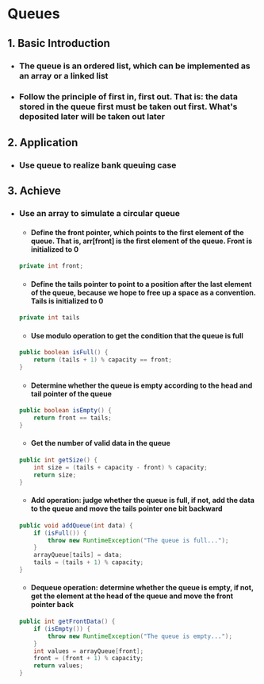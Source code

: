 # Queues

## 1. Basic Introduction

 - ### The queue is an ordered list, which can be implemented as an array or a linked list

 - ### Follow the principle of first in, first out. That is: the data stored in the queue first must be taken out first. What's deposited later will be taken out later

## 2. Application

 - ### Use queue to realize bank queuing case

## 3. Achieve

 - ### Use an array to simulate a circular queue

    - #### Define the front pointer, which points to the first element of the queue. That is, arr[front] is the first element of the queue. Front is initialized to 0

   ```java
   private int front;
   ```

   

    - #### Define the tails pointer to point to a position after the last element of the queue, because we hope to free up a space as a convention. Tails is initialized to 0

   ```java
   private int tails
   ```

   

    - #### Use modulo operation to get the condition that the queue is full

   ```java
   public boolean isFull() {
       return (tails + 1) % capacity == front;
   }
   ```

   

    - #### Determine whether the queue is empty according to the head and tail pointer of the queue

   ```java
   public boolean isEmpty() {
       return front == tails;
   }
   ```

   

    - #### Get the number of valid data in the queue

   ```java
   public int getSize() {
       int size = (tails + capacity - front) % capacity;
       return size;
   }
   ```

   

    - #### Add operation: judge whether the queue is full, if not, add the data to the queue and move the tails pointer one bit backward

   ```java
   public void addQueue(int data) {
       if (isFull()) {
           throw new RuntimeException("The queue is full...");
       }
       arrayQueue[tails] = data;
       tails = (tails + 1) % capacity;
   }
   ```

   

   	- #### Dequeue operation: determine whether the queue is empty, if not, get the element at the head of the queue and move the front pointer back

   ```java
   public int getFrontData() {
       if (isEmpty()) {
           throw new RuntimeException("The queue is empty...");
       }
       int values = arrayQueue[front];
       front = (front + 1) % capacity;
       return values;
   }
   ```

   



